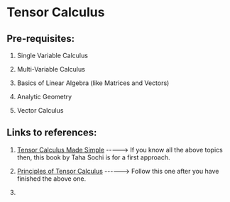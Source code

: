 
Tensor Calculus
===============


Pre-requisites:
-----------------------------------------------------------------------------------

1. Single Variable Calculus

2. Multi-Variable Calculus

3. Basics of Linear Algebra (like Matrices and Vectors)

4. Analytic Geometry

5. Vector Calculus

Links to references:
---------------------------------------------------------

1. [Tensor Calculus Made Simple](https://www.amazon.in/dp/1541013638/?coliid=I34EESM2KKV6D0&colid=22Q8X0SEDYMS3&psc=0&ref_=lv_ov_lig_dp_it)    -----> If you know all the above topics then, this book by Taha Sochi is for a first approach. 

2. [Principles of Tensor Calculus](https://www.amazon.in/dp/1974401391/?coliid=I1CAYBGG65NWL3&colid=22Q8X0SEDYMS3&psc=0&ref_=lv_ov_lig_dp_it)    ------> Follow this one after you have finished the above one.

3. 

